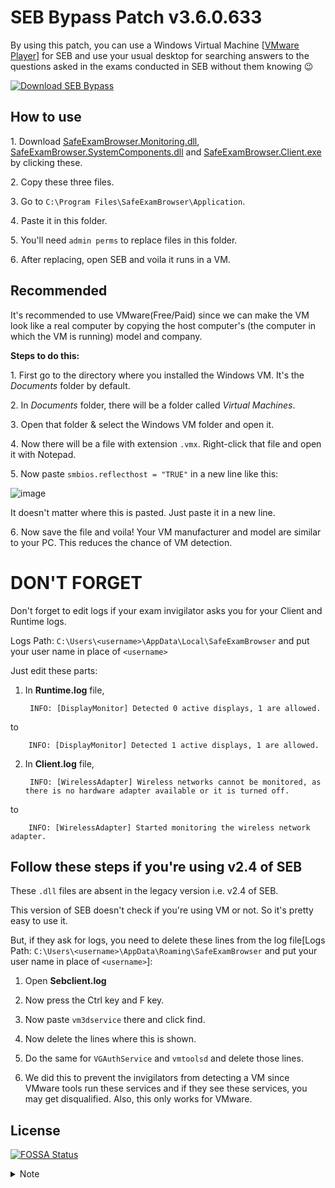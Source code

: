 # SEB Bypass Patch v3.6.0.633

By using this patch, you can use a Windows Virtual Machine [[VMware Player](https://www.vmware.com/go/getplayer-win)] for SEB and use your usual desktop for searching answers to the questions asked in the exams conducted in SEB without them knowing 😉


[![Download SEB Bypass](https://a.fsdn.com/con/app/sf-download-button)](https://sourceforge.net/projects/safe-exam-browser-bypass/files/latest/download)

## How to use

1․ Download [SafeExamBrowser.Monitoring.dll](https://github.com/nxvvvv/safe-exam-browser-bypass/raw/main/SafeExamBrowser.Monitoring.dll), [SafeExamBrowser.SystemComponents.dll](https://github.com/nxvvvv/safe-exam-browser-bypass/raw/main/SafeExamBrowser.SystemComponents.dll) and [SafeExamBrowser.Client.exe](https://github.com/nxvvvv/safe-exam-browser-bypass/raw/main/SafeExamBrowser.Client.exe) by clicking these.

2․ Copy these three files.

3․ Go to `C:\Program Files\SafeExamBrowser\Application`.

4․ Paste it in this folder.

5․ You'll need `admin perms` to replace files in this folder.

6․ After replacing, open SEB and voila it runs in a VM.
## Recommended

It's recommended to use VMware(Free/Paid) since we can make the VM look like a real computer by copying the host computer's (the computer in which the VM is running) model and company.

**Steps to do this:**

1․ First go to the directory where you installed the Windows VM. It's the *Documents* folder by default.

2․ In *Documents* folder, there will be a folder called *Virtual Machines*.

3․ Open that folder & select the Windows VM folder and open it.

4․ Now there will be a file with extension `.vmx`. Right-click that file and open it with Notepad.

5․ Now paste `smbios.reflecthost = "TRUE"` in a new line like this:

![image](https://user-images.githubusercontent.com/34748927/167270852-36b89b22-bb09-4633-9040-90bc29e64f75.png)

It doesn't matter where this is pasted. Just paste it in a new line.

6․ Now save the file and voila! Your VM manufacturer and model are similar to your PC. This reduces the chance of VM detection.

# DON'T FORGET

Don't forget to edit logs if your exam invigilator asks you for your Client and Runtime logs. 

Logs Path: `C:\Users\<username>\AppData\Local\SafeExamBrowser` and put your user name in place of `<username>`

Just edit these parts:
1. In **Runtime.log** file,

        
        INFO: [DisplayMonitor] Detected 0 active displays, 1 are allowed.

to

        INFO: [DisplayMonitor] Detected 1 active displays, 1 are allowed.

2. In **Client.log** file,

        
        INFO: [WirelessAdapter] Wireless networks cannot be monitored, as there is no hardware adapter available or it is turned off.

to

        INFO: [WirelessAdapter] Started monitoring the wireless network adapter.


## Follow these steps if you're using v2.4 of SEB
These `.dll` files are absent in the legacy version i.e. v2.4 of SEB.

This version of SEB doesn't check if you're using VM or not. So it's pretty easy to use it.

But, if they ask for logs, you need to delete these lines from the log file[Logs Path: `C:\Users\<username>\AppData\Roaming\SafeExamBrowser`  and put your user name in place of `<username>`]:

1. Open **Sebclient.log**

2. Now press the Ctrl key and F key.

3. Now paste `vm3dservice` there and click find.

4. Now delete the lines where this is shown.

5. Do the same for `VGAuthService` and `vmtoolsd` and delete those lines.

6. We did this to prevent the invigilators from detecting a VM since VMware tools run these services and if they see these services, you may get disqualified. Also, this only works for VMware.

## License
[![FOSSA Status](https://app.fossa.com/api/projects/git%2Bgithub.com%2Fnxvvvv%2Fsafe-exam-browser-bypass.svg?type=small)](https://app.fossa.com/projects/git%2Bgithub.com%2Fnxvvvv%2Fsafe-exam-browser-bypass?ref=badge_small)

<details>
  <summary>Note</summary>

## Usage Disclaimer

This patch is provided for educational purposes only. The usage of this patch to circumvent exam regulations or engage in any form of cheating is strictly prohibited. The author and contributors of this patch are not responsible for any consequences or misuse of this information.

## Patches Disclaimer

The patches included in this repository were created by [nxvvvv](https://github.com/nxvvvv). However, it's important to note the following:

- The Safe Exam Browser itself is not developed or owned by [nxvvvv](https://github.com/nxvvvv).
- The patches provided in this repository are modifications made by [nxvvvv](https://github.com/nxvvvv) and are licensed separately.

## Patch Licensing

The patches in this repository are licensed under AGPL-3.0. You can find the details of the license in the [LICENSE](./LICENSE) file.

## Original Safe Exam Browser

The original Safe Exam Browser is not affiliated with [nxvvvv](https://github.com/nxvvvv), and its development and ownership are separate entities. For information about the original Safe Exam Browser, please refer to their official [repository](https://github.com/SafeExamBrowser/seb-win-refactoring).

</details>
